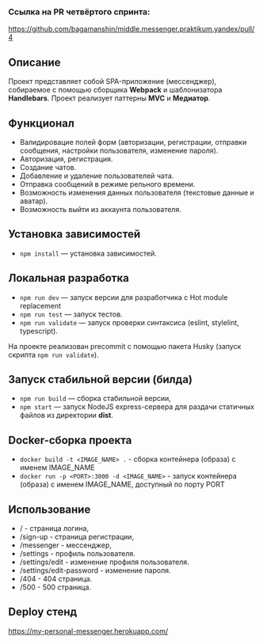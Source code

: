 ### Ссылка на PR четвёртого спринта:

https://github.com/bagamanshin/middle.messenger.praktikum.yandex/pull/4

## Описание

Проект представляет собой SPA-приложение (мессенджер), собираемое с помощью сборщика **Webpack** и шаблонизатора **Handlebars**.
Проект реализует паттерны **MVC** и **Медиатор**.

## Функционал

- Валидировацие полей форм (авторизации, регистрации, отправки сообщения, настройки пользователя, изменение пароля).
- Авторизация, регистрация.
- Создание чатов.
- Добавление и удаление пользователей чата.
- Отправка сообщений в режиме рельного времени.
- Возможность изменения данных пользователя (текстовые данные и аватар).
- Возможность выйти из аккаунта пользователя.

## Установка зависимостей

- `npm install` — установка зависимостей.

## Локальная разработка

- `npm run dev` — запуск версии для разработчика с Hot module replacement
- `npm run test` — запуск тестов.
- `npm run validate` — запуск проверки синтаксиса (eslint, stylelint, typescript).

На проекте реализован precommit с помощью пакета Husky (запуск скрипта `npm run validate`).

## Запуск стабильной версии (билда)

- `npm run build` — сборка стабильной версии,
- `npm start` — запуск NodeJS express-сервера для раздачи статичных файлов из директории **dist**.

## Docker-сборка проекта

- `docker build -t <IMAGE_NAME> .` - сборка контейнера (образа) с именем IMAGE_NAME
- `docker run -p <PORT>:3000 -d <IMAGE_NAME>` - запуск контейнера (образа) с именем IMAGE_NAME, доступный по порту PORT

## Использование

- / - страница логина,
- /sign-up - страница регистрации,
- /messenger - мессенджер,
- /settings - профиль пользователя.
- /settings/edit - изменение профиля пользователя.
- /settings/edit-password - изменение пароля.
- /404 - 404 страница.
- /500 - 500 страница.

## Deploy стенд

https://my-personal-messenger.herokuapp.com/
